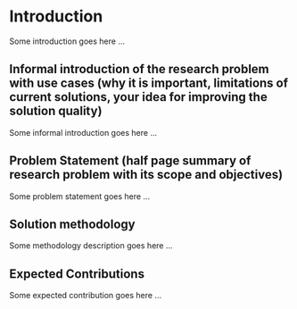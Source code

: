 
# Introduction

Some introduction goes here ...

## Informal introduction of the research problem with use cases (why it is important, limitations of current solutions, your idea for improving the solution quality)

Some informal introduction goes here ...


## Problem Statement (half page summary of research problem with its scope and objectives)

Some problem statement goes here ...

## Solution methodology

Some methodology description goes here ...

## Expected Contributions

Some expected contribution goes here ...
